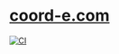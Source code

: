# [coord-e.com](https://coord-e.com/)

[![CI](https://github.com/coord-e/coord-e.com/workflows/CI/badge.svg)](https://github.com/coord-e/coord-e.com/actions?query=workflow%3ACI)
